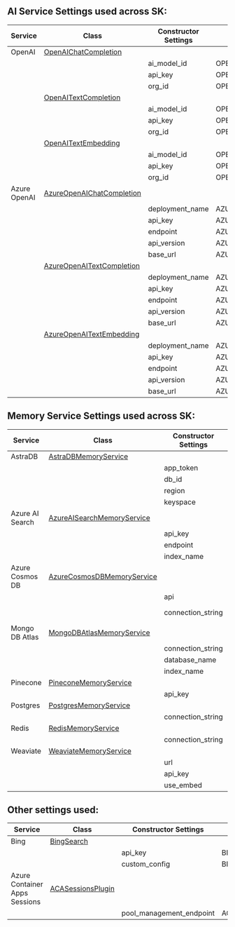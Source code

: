 ## AI Service Settings used across SK:

| Service | Class | Constructor Settings | Environment Variable | Required? | Settings Class |
| --- | --- | --- | --- | --- | --- |
OpenAI | [OpenAIChatCompletion](../../../semantic_kernel/connectors/ai/open_ai/services/open_ai_chat_completion.py) |  |  |  | [OpenAISettings](../../../semantic_kernel/connectors/ai/open_ai/settings/open_ai_settings.py)
|  |  |  ai_model_id | OPENAI_CHAT_MODEL_ID | Yes 
|  |  |  api_key | OPENAI_API_KEY | Yes
|  |  |  org_id | OPENAI_ORG_ID | No 
|  | [OpenAITextCompletion](../../../semantic_kernel/connectors/ai/open_ai/services/open_ai_text_completion.py)
|  |  |  ai_model_id | OPENAI_TEXT_MODEL_ID | Yes
|  |  |  api_key | OPENAI_API_KEY | Yes
|  |  |  org_id | OPENAI_ORG_ID | No
|  | [OpenAITextEmbedding](../../../semantic_kernel/connectors/ai/open_ai/services/open_ai_text_embedding.py)
|  |  |  ai_model_id | OPENAI_EMBEDDING_MODEL_ID | Yes
|  |  |  api_key | OPENAI_API_KEY | Yes
|  |  |  org_id | OPENAI_ORG_ID | No
Azure OpenAI | [AzureOpenAIChatCompletion](../../../semantic_kernel/connectors/ai/open_ai/services/azure_chat_completion.py) |  |  |  | [AzureOpenAISettings](../../../semantic_kernel/connectors/ai/open_ai/settings/azure_open_ai_settings.py)
| | | deployment_name | AZURE_OPENAI_CHAT_DEPLOYMENT_NAME | Yes
| | | api_key | AZURE_OPENAI_API_KEY | Yes
| | | endpoint | AZURE_OPENAI_ENDPOINT | Yes
| | | api_version | AZURE_OPENAI_API_VERSION | Yes
| | | base_url | AZURE_OPENAI_BASE_URL | Yes
|  | [AzureOpenAITextCompletion](../../../semantic_kernel/connectors/ai/open_ai/services/azure_text_completion.py)
| | | deployment_name | AZURE_OPENAI_TEXT_DEPLOYMENT_NAME | Yes
| | | api_key | AZURE_OPENAI_API_KEY | Yes
| | | endpoint | AZURE_OPENAI_ENDPOINT | Yes
| | | api_version | AZURE_OPENAI_API_VERSION | Yes
| | | base_url | AZURE_OPENAI_BASE_URL | Yes
|  | [AzureOpenAITextEmbedding](../../../semantic_kernel/connectors/ai/open_ai/services/azure_text_embedding.py)
| | | deployment_name | AZURE_OPENAI_EMBEDDING_DEPLOYMENT_NAME | Yes
| | | api_key | AZURE_OPENAI_API_KEY | Yes
| | | endpoint | AZURE_OPENAI_ENDPOINT | Yes
| | | api_version | AZURE_OPENAI_API_VERSION | Yes
| | | base_url | AZURE_OPENAI_BASE_URL | Yes

## Memory Service Settings used across SK:

| Service | Class | Constructor Settings | Environment Variable | Required? | Settings Class |
| --- | --- | --- | --- | --- | --- |
AstraDB | [AstraDBMemoryService](../../../semantic_kernel/connectors/memory/astradb/astradb_memory_store.py) |  |  |  | [AstraDBSettings](../../../semantic_kernel/connectors/memory/astradb/astradb_settings.py)
|  |  |  app_token | ASTRADB_APP_TOKEN | Yes
| | | db_id | ASTRADB_DB_ID | Yes
|  |  |  region | ASTRADB_REGION | Yes
|  |  |  keyspace | ASTRADB_KEYSPACE | Yes
Azure AI Search | [AzureAISearchMemoryService](../../../semantic_kernel/connectors/memory/azure_cognitive_search/azure_cognitive_search_memory_store.py) |  |  |  | [AzureAISearchSettings](../../../semantic_kernel/connectors/memory/azure_cognitive_search/azure_ai_search_settings.py)
|  |  |  api_key | AZURE_AI_SEARCH_API_KEY | No
|  |  |  endpoint | AZURE_AI_SEARCH_ENDPOINT | Yes
|  |  |  index_name | AZURE_AI_SEARCH_INDEX_NAME | No
Azure Cosmos DB | [AzureCosmosDBMemoryService](../../../semantic_kernel/connectors/memory/azure_cosmosdb/azure_cosmos_db_memory_store.py) |  |  |  | [AzureCosmosDBSettings](../../../semantic_kernel/connectors/memory/azure_cosmosdb/azure_cosmosdb_settings.py)
|  |  |  api | AZURE_COSMOS_DB_API | No
|  |  |  connection_string | AZURE_COSMOS_DB_CONNECTION_STRING or AZCOSMOS_CONNSTR | No
Mongo DB Atlas | [MongoDBAtlasMemoryService](../../../semantic_kernel/connectors/memory/mongodb_atlas/mongodb_atlas_memory_store.py) |  |  |  | [MongoDBAtlasSettings](../../../semantic_kernel/connectors/memory/mongodb_atlas/mongodb_atlas_settings.py)
|  |  |  connection_string | MONGODB_ATLAS_CONNECTION_STRING | Yes
|  |  |  database_name | MONGODB_ATLAS_DATABASE_NAME | No
|  |  |  index_name | MONGODB_ATLAS_INDEX_NAME | No
Pinecone | [PineconeMemoryService](../../../semantic_kernel/connectors/memory/pinecone/pinecone_memory_store.py) |  |  |  | [PineconeSettings](../../../semantic_kernel/connectors/memory/pinecone/pinecone_settings.py)
|  |  |  api_key | PINECONE_API_KEY | Yes
Postgres | [PostgresMemoryService](../../../semantic_kernel/connectors/memory/postgres/postgres_memory_store.py) |  |  |  | [PostgresSettings](../../../semantic_kernel/connectors/memory/postgres/postgres_settings.py)
|  |  |  connection_string | POSTGRES_CONNECTION_STRING | Yes
Redis | [RedisMemoryService](../../../semantic_kernel/connectors/memory/redis/redis_memory_store.py) |  |  |  | [RedisSettings](../../../semantic_kernel/connectors/memory/redis/redis_settings.py)
| | | connection_string | REDIS_CONNECTION_STRING | Yes
Weaviate | [WeaviateMemoryService](../../../semantic_kernel/connectors/memory/weaviate/weaviate_memory_store.py) |  |  |  | [WeaviateSettings](../../../semantic_kernel/connectors/memory/weaviate/weaviate_settings.py)
|  |  |  url | WEAVIATE_URL | No
|  |  |  api_key | WEAVIATE_API_KEY | No
| | | use_embed | WEAVIATE_USE_EMBED | No

## Other settings used:

| Service | Class | Constructor Settings | Environment Variable | Required? | Settings Class |
| --- | --- | --- | --- | --- | --- |
Bing | [BingSearch](../../../semantic_kernel/connectors/search_engine/bing_connector.py) |  |  |  | [BingSettings](../../../semantic_kernel/connectors/search_engine/bing_connector_settings.py)
| | | api_key | BING_API_KEY | No
| | | custom_config | BING_CUSTOM_CONFIG | No
Azure Container Apps Sessions | [ACASessionsPlugin](../../../semantic_kernel/core_plugins/sessions_python_tool/sessions_python_plugin.py) |  |  |  | [ACASessionsSettings](../../../semantic_kernel/core_plugins/sessions_python_tool/sessions_python_settings.py)
| | | pool_management_endpoint | ACA_POOL_MANAGEMENT_ENDPOINT | Yes
